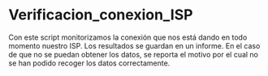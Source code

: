 # Verificacion_conexion_ISP
Con este script monitorizamos la conexión que nos está dando en todo momento nuestro ISP. Los resultados se guardan en un informe. En el caso de que no se puedan obtener los datos, se reporta el motivo por el cual no se han podido recoger los datos correctamente.
